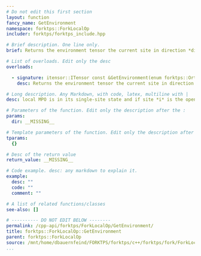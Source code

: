 ```yaml
---
# Do not edit this first section
layout: function
fancy_name: GetEnvironment
namespace: forktps::ForkLocalOp
includer: forktps/forktps_include.hpp

# Brief description. One line only.
brief: Returns the environment tensor the current site in direction *dir*. Only works if

# List of overloads. Edit only the desc
overloads:

  - signature: itensor::ITensor const &GetEnvironment(enum forktps::OrthoState dir) const
    desc: Returns the environment tensor the current site in direction *dir*. Only works if

# Long description. Any Markdown, with code, latex, multiline with |
desc: local MPO is in its single-site state and if site *i* is the open index.

# Parameters of the function. Edit only the description after the :
params:
  dir: __MISSING__

# Template parameters of the function. Edit only the description after the :
tparams:
  {}

# Desc of the return value
return_value: __MISSING__

# Code example. desc: any markdown to explain it.
example:
  desc: ""
  code: ""
  comment: ""

# A list of related functions/classes
see-also: []

# ---------- DO NOT EDIT BELOW --------
permalink: /cpp-api/forktps/ForkLocalOp/GetEnvironment/
title: forktps::ForkLocalOp::GetEnvironment
parent: forktps::ForkLocalOp
source: /mnt/home/dbauernfeind/FORKTPS/forktps/c++/forktps/fork/ForkLocalOp.hpp
...
```


